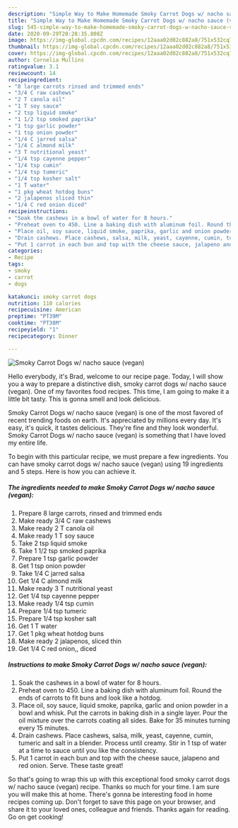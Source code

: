 ```yaml
---
description: "Simple Way to Make Homemade Smoky Carrot Dogs w/ nacho sauce (vegan)"
title: "Simple Way to Make Homemade Smoky Carrot Dogs w/ nacho sauce (vegan)"
slug: 545-simple-way-to-make-homemade-smoky-carrot-dogs-w-nacho-sauce-vegan
date: 2020-09-29T20:28:35.808Z
image: https://img-global.cpcdn.com/recipes/12aaa02d02c882a8/751x532cq70/smoky-carrot-dogs-w-nacho-sauce-vegan-recipe-main-photo.jpg
thumbnail: https://img-global.cpcdn.com/recipes/12aaa02d02c882a8/751x532cq70/smoky-carrot-dogs-w-nacho-sauce-vegan-recipe-main-photo.jpg
cover: https://img-global.cpcdn.com/recipes/12aaa02d02c882a8/751x532cq70/smoky-carrot-dogs-w-nacho-sauce-vegan-recipe-main-photo.jpg
author: Cornelia Mullins
ratingvalue: 3.1
reviewcount: 14
recipeingredient:
- "8 large carrots rinsed and trimmed ends"
- "3/4 C raw cashews"
- "2 T canola oil"
- "1 T soy sauce"
- "2 tsp liquid smoke"
- "1 1/2 tsp smoked paprika"
- "1 tsp garlic powder"
- "1 tsp onion powder"
- "1/4 C jarred salsa"
- "1/4 C almond milk"
- "3 T nutritional yeast"
- "1/4 tsp cayenne pepper"
- "1/4 tsp cumin"
- "1/4 tsp tumeric"
- "1/4 tsp kosher salt"
- "1 T water"
- "1 pkg wheat hotdog buns"
- "2 jalapenos sliced thin"
- "1/4 C red onion diced"
recipeinstructions:
- "Soak the cashews in a bowl of water for 8 hours."
- "Preheat oven to 450. Line a baking dish with aluminum foil. Round the ends of carrots to fit buns and look like a hotdog."
- "Place oil, soy sauce, liquid smoke, paprika, garlic and onion powder in a bowl and whisk. Put the carrots in baking dish in a single layer. Pour the oil mixture over the carrots coating all sides. Bake for 35 minutes turning every 15 minutes."
- "Drain cashews. Place cashews, salsa, milk, yeast, cayenne, cumin, tumeric and salt in a blender. Process until creamy. Stir in 1 tsp of water at a time to sauce until you like the consistency."
- "Put 1 carrot in each bun and top with the cheese sauce, jalapeno and red onion. Serve. These taste great!"
categories:
- Recipe
tags:
- smoky
- carrot
- dogs

katakunci: smoky carrot dogs 
nutrition: 110 calories
recipecuisine: American
preptime: "PT39M"
cooktime: "PT38M"
recipeyield: "1"
recipecategory: Dinner

---
```



![Smoky Carrot Dogs w/ nacho sauce (vegan)](https://img-global.cpcdn.com/recipes/12aaa02d02c882a8/751x532cq70/smoky-carrot-dogs-w-nacho-sauce-vegan-recipe-main-photo.jpg)

Hello everybody, it's Brad, welcome to our recipe page. Today, I will show you a way to prepare a distinctive dish, smoky carrot dogs w/ nacho sauce (vegan). One of my favorites food recipes. This time, I am going to make it a little bit tasty. This is gonna smell and look delicious.



Smoky Carrot Dogs w/ nacho sauce (vegan) is one of the most favored of recent trending foods on earth. It's appreciated by millions every day. It's easy, it's quick, it tastes delicious. They're fine and they look wonderful. Smoky Carrot Dogs w/ nacho sauce (vegan) is something that I have loved my entire life.


To begin with this particular recipe, we must prepare a few ingredients. You can have smoky carrot dogs w/ nacho sauce (vegan) using 19 ingredients and 5 steps. Here is how you can achieve it.

<!--inarticleads1-->

##### The ingredients needed to make Smoky Carrot Dogs w/ nacho sauce (vegan):

1. Prepare 8 large carrots, rinsed and trimmed ends
1. Make ready 3/4 C raw cashews
1. Make ready 2 T canola oil
1. Make ready 1 T soy sauce
1. Take 2 tsp liquid smoke
1. Take 1 1/2 tsp smoked paprika
1. Prepare 1 tsp garlic powder
1. Get 1 tsp onion powder
1. Take 1/4 C jarred salsa
1. Get 1/4 C almond milk
1. Make ready 3 T nutritional yeast
1. Get 1/4 tsp cayenne pepper
1. Make ready 1/4 tsp cumin
1. Prepare 1/4 tsp tumeric
1. Prepare 1/4 tsp kosher salt
1. Get 1 T water
1. Get 1 pkg wheat hotdog buns
1. Make ready 2 jalapenos, sliced thin
1. Get 1/4 C red onion,, diced




<!--inarticleads2-->

##### Instructions to make Smoky Carrot Dogs w/ nacho sauce (vegan):

1. Soak the cashews in a bowl of water for 8 hours.
1. Preheat oven to 450. Line a baking dish with aluminum foil. Round the ends of carrots to fit buns and look like a hotdog.
1. Place oil, soy sauce, liquid smoke, paprika, garlic and onion powder in a bowl and whisk. Put the carrots in baking dish in a single layer. Pour the oil mixture over the carrots coating all sides. Bake for 35 minutes turning every 15 minutes.
1. Drain cashews. Place cashews, salsa, milk, yeast, cayenne, cumin, tumeric and salt in a blender. Process until creamy. Stir in 1 tsp of water at a time to sauce until you like the consistency.
1. Put 1 carrot in each bun and top with the cheese sauce, jalapeno and red onion. Serve. These taste great!




So that's going to wrap this up with this exceptional food smoky carrot dogs w/ nacho sauce (vegan) recipe. Thanks so much for your time. I am sure you will make this at home. There's gonna be interesting food in home recipes coming up. Don't forget to save this page on your browser, and share it to your loved ones, colleague and friends. Thanks again for reading. Go on get cooking!
